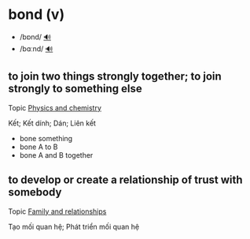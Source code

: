 # bond (v)

- /bɒnd/ [🔊](https://www.oxfordlearnersdictionaries.com/media/english/uk_pron/b/bon/bond_/bond__gb_2.mp3)
- /bɑːnd/ [🔊](https://www.oxfordlearnersdictionaries.com/media/english/us_pron/b/bon/bond_/bond__us_1.mp3)

## to join two things strongly together; to join strongly to something else

Topic [Physics and chemistry](../topics/physics-and-chemistry.md#physics--chemistry)

Kết; Kết dính; Dán; Liên kết

- bone something
- bone A to B
- bone A and B together

## to develop or create a relationship of trust with somebody

Topic [Family and relationships](../topics/family-and-relationships.md#family--relationships)

Tạo mối quan hệ; Phát triển mối quan hệ